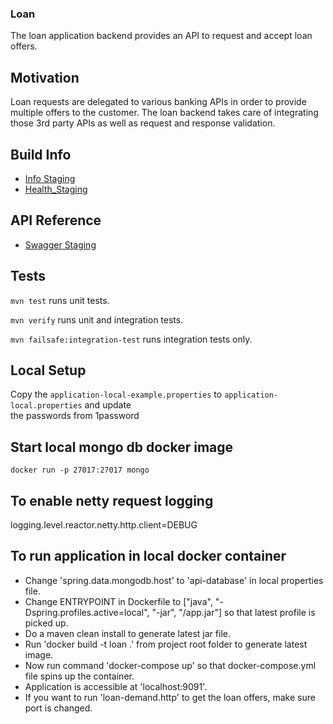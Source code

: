 ### Loan
 
The loan application backend provides an API to request and accept loan offers. 
 
## Motivation

Loan requests are delegated to various banking APIs in order to provide 
multiple offers to the customer. The loan backend takes care of integrating those 
3rd party APIs as well as request and response validation. 

## Build Info

- [Info Staging](https://staging-loan.joonko-bonify.de/loan/info)
- [Health_Staging](https://staging-loan.joonko-bonify.de/loan/health)

## API Reference

- [Swagger Staging](https://staging-loan.joonko-bonify.de/swagger-ui/index.html)

## Tests

`mvn test` runs unit tests.

`mvn verify` runs unit and integration tests.

`mvn failsafe:integration-test` runs integration tests only.

## Local Setup
Copy the `application-local-example.properties` to `application-local.properties` and update  
the passwords from 1password 

## Start local mongo db docker image
`docker run -p 27017:27017 mongo`  

## To enable netty request logging 
logging.level.reactor.netty.http.client=DEBUG

## To run application in local docker container

- Change 'spring.data.mongodb.host' to 'api-database' in local properties file.
- Change ENTRYPOINT in Dockerfile to ["java", "-Dspring.profiles.active=local", "-jar", "/app.jar"] so that latest profile is picked up.
- Do a maven clean install to generate latest jar file.
- Run 'docker build -t loan .' from project root folder to generate latest image.
- Now run command 'docker-compose up' so that docker-compose.yml file spins up the container.
- Application is accessible at 'localhost:9091'.
- If you want to run 'loan-demand.http' to get the loan offers, make sure port is changed.
